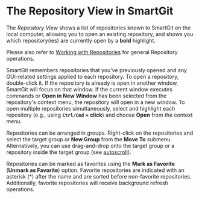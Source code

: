 # The Repository View in SmartGit

The *Repository View* shows a list of repositories known to SmartGit on the local computer, allowing you to open an existing repository, and shows you which repository(ies) are currently open by a **bold** highlight.

Please also refer to [Working with Repositories](Repository/Repository.md) for general Repository operations.

SmartGit remembers repositories that you've previously opened and any GUI-related settings applied to each repository. To open a repository, double-click it. If the repository is already is open in another window, SmartGit will focus on that window. If the current window executes commands or **Open in New Window** has been selected from the repository's context menu, the repository will open in a new window. To open multiple repositories simultaneously, select and highlight each repository (e.g., using **`Ctrl/Cmd` + click**) and choose **Open** from the context menu.

Repositories can be arranged in groups. Right-click on the repositories and select the target group or **New Group** from the **Move To** submenu. Alternatively, you can use drag-and-drop onto the target group or a repository inside the target group
(see [autoscroll](Tips-and-Tricks.md#autoscrolling-while-drag-and-drop)).

Repositories can be marked as favorites using the **Mark as Favorite** (**Unmark as Favorite**) option. Favorite repositories are indicated with an asterisk (*) after the name and are sorted before non-favorite repositories. Additionally, favorite repositories will receive background refresh operations.

